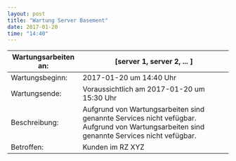 ```yaml
---
layout: post
title: "Wartung Server Basement"
date: 2017-01-20
time: "14:40"
---
```


| Wartungsarbeiten an: | [server 1, server 2, ... ]                                           |
|----------------------|----------------------------------------------------------------------|
| Wartungsbeginn:      | 2017-01-20 um 14:40 Uhr                                              | 
| Wartungsende:        | Voraussichtlich am 2017-01-20 um 15:30 Uhr                           | 
| Beschreibung:        | Aufgrund von Wartungsarbeiten sind genannte Services nicht vefügbar. Aufgrund von Wartungsarbeiten sind genannte Services nicht vefügbar.  |
| Betroffen:           | Kunden im RZ XYZ                                                     |


